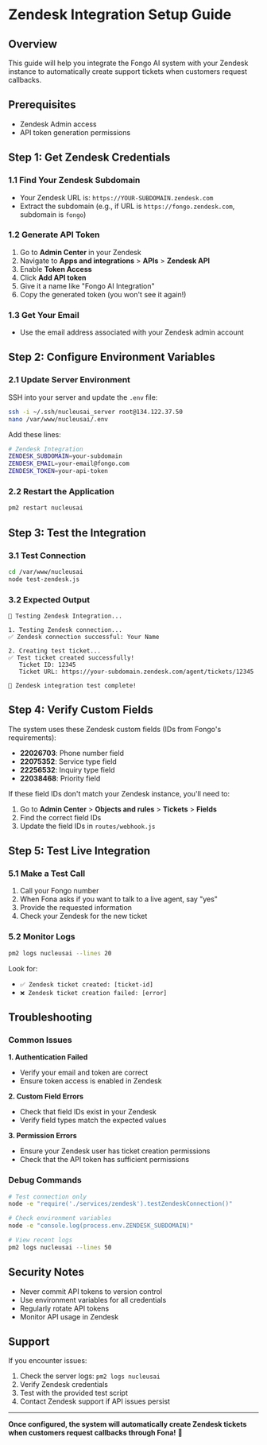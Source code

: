 # Zendesk Integration Setup Guide

## Overview
This guide will help you integrate the Fongo AI system with your Zendesk instance to automatically create support tickets when customers request callbacks.

## Prerequisites
- Zendesk Admin access
- API token generation permissions

## Step 1: Get Zendesk Credentials

### 1.1 Find Your Zendesk Subdomain
- Your Zendesk URL is: `https://YOUR-SUBDOMAIN.zendesk.com`
- Extract the subdomain (e.g., if URL is `https://fongo.zendesk.com`, subdomain is `fongo`)

### 1.2 Generate API Token
1. Go to **Admin Center** in your Zendesk
2. Navigate to **Apps and integrations** > **APIs** > **Zendesk API**
3. Enable **Token Access**
4. Click **Add API token**
5. Give it a name like "Fongo AI Integration"
6. Copy the generated token (you won't see it again!)

### 1.3 Get Your Email
- Use the email address associated with your Zendesk admin account

## Step 2: Configure Environment Variables

### 2.1 Update Server Environment
SSH into your server and update the `.env` file:

```bash
ssh -i ~/.ssh/nucleusai_server root@134.122.37.50
nano /var/www/nucleusai/.env
```

Add these lines:
```bash
# Zendesk Integration
ZENDESK_SUBDOMAIN=your-subdomain
ZENDESK_EMAIL=your-email@fongo.com
ZENDESK_TOKEN=your-api-token
```

### 2.2 Restart the Application
```bash
pm2 restart nucleusai
```

## Step 3: Test the Integration

### 3.1 Test Connection
```bash
cd /var/www/nucleusai
node test-zendesk.js
```

### 3.2 Expected Output
```
🧪 Testing Zendesk Integration...

1. Testing Zendesk connection...
✅ Zendesk connection successful: Your Name

2. Creating test ticket...
✅ Test ticket created successfully!
   Ticket ID: 12345
   Ticket URL: https://your-subdomain.zendesk.com/agent/tickets/12345

🎉 Zendesk integration test complete!
```

## Step 4: Verify Custom Fields

The system uses these Zendesk custom fields (IDs from Fongo's requirements):
- **22026703**: Phone number field
- **22075352**: Service type field  
- **22256532**: Inquiry type field
- **22038468**: Priority field

If these field IDs don't match your Zendesk instance, you'll need to:
1. Go to **Admin Center** > **Objects and rules** > **Tickets** > **Fields**
2. Find the correct field IDs
3. Update the field IDs in `routes/webhook.js`

## Step 5: Test Live Integration

### 5.1 Make a Test Call
1. Call your Fongo number
2. When Fona asks if you want to talk to a live agent, say "yes"
3. Provide the requested information
4. Check your Zendesk for the new ticket

### 5.2 Monitor Logs
```bash
pm2 logs nucleusai --lines 20
```

Look for:
- `✅ Zendesk ticket created: [ticket-id]`
- `❌ Zendesk ticket creation failed: [error]`

## Troubleshooting

### Common Issues

**1. Authentication Failed**
- Verify your email and token are correct
- Ensure token access is enabled in Zendesk

**2. Custom Field Errors**
- Check that field IDs exist in your Zendesk
- Verify field types match the expected values

**3. Permission Errors**
- Ensure your Zendesk user has ticket creation permissions
- Check that the API token has sufficient permissions

### Debug Commands

```bash
# Test connection only
node -e "require('./services/zendesk').testZendeskConnection()"

# Check environment variables
node -e "console.log(process.env.ZENDESK_SUBDOMAIN)"

# View recent logs
pm2 logs nucleusai --lines 50
```

## Security Notes

- Never commit API tokens to version control
- Use environment variables for all credentials
- Regularly rotate API tokens
- Monitor API usage in Zendesk

## Support

If you encounter issues:
1. Check the server logs: `pm2 logs nucleusai`
2. Verify Zendesk credentials
3. Test with the provided test script
4. Contact Zendesk support if API issues persist

---

**Once configured, the system will automatically create Zendesk tickets when customers request callbacks through Fona!** 🎉
